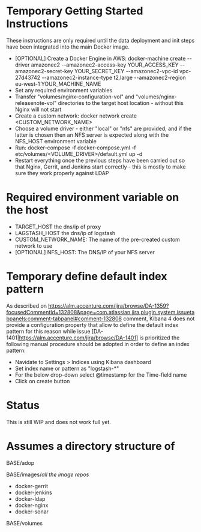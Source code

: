 # Temporary Getting Started Instructions

These instructions are only required until the data deployment and init steps have been integrated into the main Docker image.

- [OPTIONAL] Create a Docker Engine in AWS: docker-machine create --driver amazonec2 --amazonec2-access-key YOUR\_ACCESS\_KEY --amazonec2-secret-key YOUR\_SECRET\_KEY --amazonec2-vpc-id vpc-27d43742 --amazonec2-instance-type t2.large --amazonec2-region eu-west-1 YOUR\_MACHINE\_NAME
- Set any required environment variables
- Transfer "volumes/nginx-configuration-vol" and "volumes/nginx-releasenote-vol" directories to the target host location - without this Nginx will not start
- Create a custom network: docker network create \<CUSTOM\_NETWORK\_NAME\>
- Choose a volume driver - either "local" or "nfs" are provided, and if the latter is chosen then an NFS server is expected along with the NFS\_HOST environment variable
- Run: docker-compose -f docker-compose.yml -f etc/volumes/\<VOLUME_DRIVER\>/default.yml up -d
- Restart everything once the previous steps have been carried out so that Nginx, Gerrit, and Jenkins start correctly - this is mostly to make sure they work properly against LDAP

# Required environment variable on the host

- TARGET\_HOST the dns/ip of proxy
- LAGSTASH\_HOST the dns/ip of logstash
- CUSTOM\_NETWORK\_NAME: The name of the pre-created custom network to use
- [OPTIONAL] NFS_HOST: The DNS/IP of your NFS server

# Temporary define default index pattern

As described on https://alm.accenture.com/jira/browse/DA-1359?focusedCommentId=132808&page=com.atlassian.jira.plugin.system.issuetabpanels:comment-tabpanel#comment-132808 comment, Kibana 4 does not provide a configuration property that allow to define the default index pattern for this reason while issue [DA-1401|https://alm.accenture.com/jira/browse/DA-1401] is prioritized the following manual procedure should be adopted in order to define an index pattern:

- Navidate to Settings > Indices using Kibana dashboard
- Set index name or pattern as "logstash-*"
- For the below drop-down select @timestamp for the Time-field name
- Click on create button

# Status

This is still WIP and does not work full yet.

# Assumes a directory structure of

BASE/adop

BASE/images/*all the image repos*
-  docker-gerrit
-  docker-jenkins
-  docker-ldap
-  docker-nginx
-  docker-sonar

BASE/volumes
